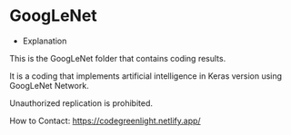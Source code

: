 # GoogLeNet

- Explanation

This is the GoogLeNet folder that contains coding results.

It is a coding that implements artificial intelligence in Keras version using GoogLeNet Network.

Unauthorized replication is prohibited.

How to Contact: https://codegreenlight.netlify.app/
